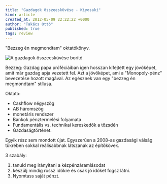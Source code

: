 ```yaml
---
title: "Gazdagok összeesküvése - Kiyosaki"
kind: article
created_at: 2012-05-09 22:22:22 +0000
author: "Takács Ottó"
published: true
tags: review
---
```

"Bezzeg én megmondtam" oktatókönyv.

![A gazdagok  összeesküvése boritó](http://static.polc.hu/products/00/70/92/709276.jpg)

Bezzeg: Gazdag papa próféciáiban igen hosszan kifejtett egy jövőképet, amit már gazdag apja vezetett fel. Azt a jövőképet, ami a "Monopoly-pénz" bevezetése hozott magával. Az egésznek van egy "bezzeg én megmondtam" stílusa.

Oktató:


- Cashflow négyszög
- AB háromszög
- monetáris rendszer
- Bankok pénztermelési folyamata
- Fundamentális vs. technikai kereskedők a tőzsdén
- Gazdaságtörténet.

Egyik rész sem mondott újat. Egyszerűen a 2008-as gazdasági válság tükrében sokkal reálisabbnak látszanak az építőkövek.

3 szabály:

1. tanuld meg irányítani a kézpénzáramlásodat
2. készülj mindig rossz időkre és csak jó időket fogsz látni.
3. Nyomtass saját pénzt.


<div class='old-comments'></div>
